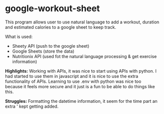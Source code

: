 # google-workout-sheet

This program allows user to use natural language to add a workout, duration and estimated calories to a google sheet to keep track.

What is used:
- Sheety API (push to the google sheet)
- Google Sheets (store the data)
- Nutritionix API (used fot the natural language processing & get exercise information)

**Highlights:**
Working with APIs, it was nice to start using APIs with python. I had started to use them in javascript and it is nice to use the extra functionality of APIs. Learning to use .env with python was nice too because it feels more secure and it just is a fun to be able to do things like this.

**Struggles:**
Formatting the datetime information, it seem for the time part an extra ' kept getting added. 